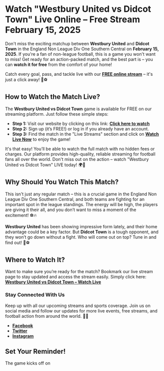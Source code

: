 # Watch "Westbury United vs Didcot Town" Live Online – Free Stream February 15, 2025

Don't miss the exciting matchup between **Westbury United** and **Didcot Town** in the England Non League Div One Southern Central on **February 15, 2025**. If you're a fan of non-league football, this is a game you won't want to miss! Get ready for an action-packed match, and the best part is – you can **watch it for free** from the comfort of your home!

Catch every goal, pass, and tackle live with our [**FREE online stream**](https://tinyurl.com/livestreamfreeo?st=Westbury+United+vs+Didcot+Town&si=ghc) – it's just a click away! 🎥⚽

## How to Watch the Match Live?

The **Westbury United vs Didcot Town** game is available for FREE on our streaming platform. Just follow these simple steps:

- **Step 1:** Visit our website by clicking on this link: [**Click here to watch**](https://tinyurl.com/livestreamfreeo?st=Westbury+United+vs+Didcot+Town&si=ghc)
- **Step 2:** Sign up (it’s FREE!) or log in if you already have an account.
- **Step 3:** Find the match in the "Live Streams" section and click on [**Watch Live Now**](https://tinyurl.com/livestreamfreeo?st=Westbury+United+vs+Didcot+Town&si=ghc) to enjoy the game!

It's that easy! You’ll be able to watch the full match with no hidden fees or charges. Our platform provides high-quality, reliable streaming for football fans all over the world. Don't miss out on the action – watch "Westbury United vs Didcot Town" LIVE today! 🌍🎉

## Why Should You Watch This Match?

This isn't just any regular match – this is a crucial game in the England Non League Div One Southern Central, and both teams are fighting for an important spot in the league standings. The energy will be high, the players are giving it their all, and you don’t want to miss a moment of the excitement! ⚽🔥

**Westbury United** has been showing impressive form lately, and their home advantage could be a key factor. But **Didcot Town** is a tough opponent, and they won’t go down without a fight. Who will come out on top? Tune in and find out! 🙌⚽

## Where to Watch It?

Want to make sure you’re ready for the match? Bookmark our live stream page to stay updated and access the stream easily. Simply click here: [**Westbury United vs Didcot Town – Watch Live**](https://tinyurl.com/livestreamfreeo?st=Westbury+United+vs+Didcot+Town&si=ghc)

### Stay Connected With Us

Keep up with all our upcoming streams and sports coverage. Join us on social media and follow our updates for more live events, free streams, and football action from around the world. 📲💬

- [**Facebook**](https://tinyurl.com/livestreamfreeo?st=Westbury+United+vs+Didcot+Town&si=ghc)
- [**Twitter**](https://tinyurl.com/livestreamfreeo?st=Westbury+United+vs+Didcot+Town&si=ghc)
- [**Instagram**](https://tinyurl.com/livestreamfreeo?st=Westbury+United+vs+Didcot+Town&si=ghc)

## Set Your Reminder!

The game kicks off on <stro></stro>
